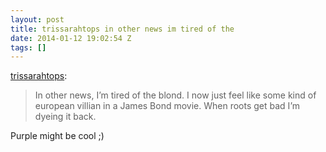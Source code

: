 ```yaml
---
layout: post
title: trissarahtops in other news im tired of the
date: 2014-01-12 19:02:54 Z
tags: []
---
```

[trissarahtops](http://trissarahtops.tumblr.com/post/73110167965/in-other-news-im-tired-of-the-blond-i-now-just):

> In other news, I’m tired of the blond. I now just feel like some kind of european villian in a James Bond movie. When roots get bad I’m dyeing it back. 

Purple might be cool ;)
